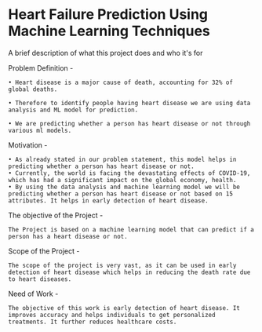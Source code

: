 # Heart Failure Prediction Using Machine Learning Techniques

A brief description of what this project does and who it's for

Problem Definition - 

    • Heart disease is a major cause of death, accounting for 32% of global deaths.

    • Therefore to identify people having heart disease we are using data analysis and ML model for prediction.

    • We are predicting whether a person has heart disease or not through various ml models.

Motivation -

    • As already stated in our problem statement, this model helps in predicting whether a person has heart disease or not.
    • Currently, the world is facing the devastating effects of COVID-19, which has had a significant impact on the global economy, health.
    • By using the data analysis and machine learning model we will be predicting whether a person has heart disease or not based on 15 attributes. It helps in early detection of heart disease.

The objective of the Project -

    The Project is based on a machine learning model that can predict if a person has a heart disease or not.

Scope of the Project - 

    The scope of the project is very vast, as it can be used in early detection of heart disease which helps in reducing the death rate due to heart diseases.

Need of Work -  

    The objective of this work is early detection of heart disease. It improves accuracy and helps individuals to get personalized treatments. It further reduces healthcare costs.
